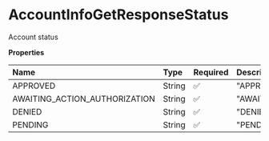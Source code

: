 # AccountInfoGetResponseStatus

Account status

**Properties**

| Name                          | Type   | Required | Description                     |
| :---------------------------- | :----- | :------- | :------------------------------ |
| APPROVED                      | String | ✅       | "APPROVED"                      |
| AWAITING_ACTION_AUTHORIZATION | String | ✅       | "AWAITING_ACTION_AUTHORIZATION" |
| DENIED                        | String | ✅       | "DENIED"                        |
| PENDING                       | String | ✅       | "PENDING"                       |

<!-- This file was generated by liblab | https://liblab.com/ -->

